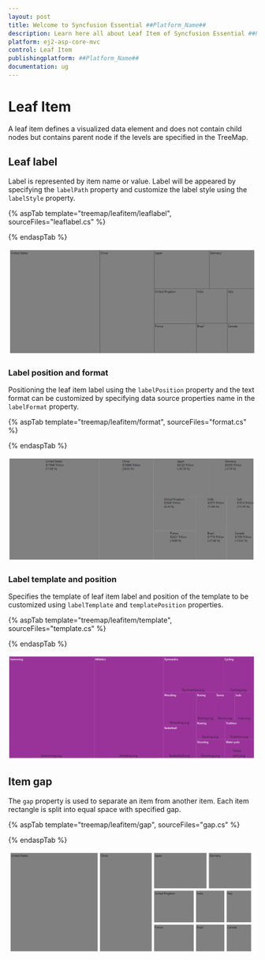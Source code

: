 ```yaml
---
layout: post
title: Welcome to Syncfusion Essential ##Platform_Name##
description: Learn here all about Leaf Item of Syncfusion Essential ##Platform_Name## widgets based on HTML5 and jQuery.
platform: ej2-asp-core-mvc
control: Leaf Item
publishingplatform: ##Platform_Name##
documentation: ug
---
```


# Leaf Item

A leaf item defines a visualized data element and does not contain child nodes but contains parent node if the levels are specified in the TreeMap.

## Leaf label

Label is represented by item name or value. Label will be appeared by specifying the `labelPath` property and customize the label style using the `labelStyle` property.

{% aspTab template="treemap/leafitem/leaflabel", sourceFiles="leaflabel.cs" %}

{% endaspTab %}

![TreeMap with leaf item](images/LeafItem/LeafLabel.png)

<!-- markdownlint-disable MD036 -->

### Label position and format

Positioning the leaf item label using the `labelPosition` property and the text format can be customized by specifying data source properties name in the `labelFormat` property.

{% aspTab template="treemap/leafitem/format", sourceFiles="format.cs" %}

{% endaspTab %}

![TreeMap with label position and format](images/LeafItem/LabelFormat.png)

<!-- markdownlint-disable MD036 -->

### Label template and position

Specifies the template of leaf item label and position of the template to be customized using `labelTemplate` and `templatePosition` properties.

{% aspTab template="treemap/leafitem/template", sourceFiles="template.cs" %}

{% endaspTab %}

![TreeMap with leaf item template](images/LeafItem/TemplatePosition.png)

<!-- markdownlint-disable MD036 -->

## Item gap

The `gap` property is used to separate an item from another item. Each item rectangle is split into equal space with specified gap.

{% aspTab template="treemap/leafitem/gap", sourceFiles="gap.cs" %}

{% endaspTab %}

![Gap in TreeMap item](images/LeafItem/itemgap.png)